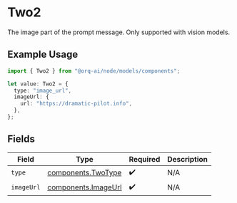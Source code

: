 # Two2

The image part of the prompt message. Only supported with vision models.

## Example Usage

```typescript
import { Two2 } from "@orq-ai/node/models/components";

let value: Two2 = {
  type: "image_url",
  imageUrl: {
    url: "https://dramatic-pilot.info",
  },
};
```

## Fields

| Field                                                      | Type                                                       | Required                                                   | Description                                                |
| ---------------------------------------------------------- | ---------------------------------------------------------- | ---------------------------------------------------------- | ---------------------------------------------------------- |
| `type`                                                     | [components.TwoType](../../models/components/twotype.md)   | :heavy_check_mark:                                         | N/A                                                        |
| `imageUrl`                                                 | [components.ImageUrl](../../models/components/imageurl.md) | :heavy_check_mark:                                         | N/A                                                        |